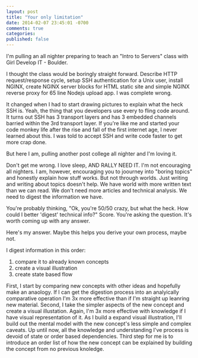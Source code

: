 ```yaml
---
layout: post
title: "Your only limitation"
date: 2014-02-07 23:45:01 -0700
comments: true
categories: 
published: false
---
```


I'm pulling an all nighter preparing to teach an "Intro to Servers" class with Girl Develop IT - Boulder. 

I thought the class would be boringly straight forward. Describe HTTP request/response cycle, setup SSH authentication for a Unix user, install NGINX, create NGINX server blocks for HTML static site and simple NGINX reverse proxy for 65 line Nodejs upload app. I was complete wrong. 

It changed when I had to start drawing pictures to explain what the heck SSH is. Yeah, the thing that you developers use every to fling code around. It turns out SSH has 3 transport layers and has 3 embedded channels barried within the 3rd transport layer. If you're like me and started your code monkey life after the rise and fall of the first internet age, I never learned about this. I was told to accept SSH and write code faster to get more crap done.

But here I am, pulling another post college all nighter and I'm loving it.

Don't get me wrong. I love sleep, AND RALLY NEED IT. I'm not encouraging all nighters. I am, however, encouraging you to joourney into "boring topics" and honestly explain how stuff works. But not through worlds. Just writing and writing about topics doesn't help. We have world with more written text than we can read. We don't need more articles and technical analysis. We need to digest the information we have. 

You're probably thinking, "Ok, you're 50/50 crazy, but what the heck. How could I better 'digest' technical info?" Score. You're asking the question. It's worth coming up with any answer.

Here's my answer. Maybe this helps you derive your own process, maybe not.

I digest information in this order: 
1) compare it to already known concepts
2) create a visual illustration
3) create state based flow

First, I start by comparing new concepts with other ideas and hopefully make an anaology. If I can get the digestion process into an analyically comparative operation I'm 3x more effective than if I'm straight up leanring new material. Second, I take the simpler aspects of the new concept and create a visual illustation. Again, I'm 3x more effective with knowledge if I have visual representation of it. As I build a expand visual illustration, I'll build out the mental model with the new concept's less simple and complex caveats. Up until now, all the knowledge and understanding I've process is devoid of state or order based dependencies. Third step for me is to introduce an order list of how the new concept can be explained by building the concept from no previous knoledge. 
